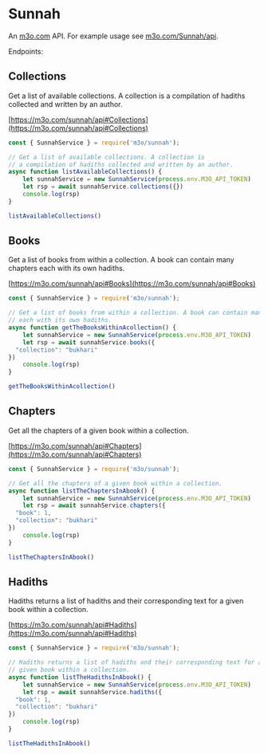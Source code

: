# Sunnah

An [m3o.com](https://m3o.com) API. For example usage see [m3o.com/Sunnah/api](https://m3o.com/Sunnah/api).

Endpoints:

## Collections

Get a list of available collections. A collection is
a compilation of hadiths collected and written by an author.


[https://m3o.com/sunnah/api#Collections](https://m3o.com/sunnah/api#Collections)

```js
const { SunnahService } = require('m3o/sunnah');

// Get a list of available collections. A collection is
// a compilation of hadiths collected and written by an author.
async function listAvailableCollections() {
	let sunnahService = new SunnahService(process.env.M3O_API_TOKEN)
	let rsp = await sunnahService.collections({})
	console.log(rsp)
}

listAvailableCollections()
```
## Books

Get a list of books from within a collection. A book can contain many chapters
each with its own hadiths.


[https://m3o.com/sunnah/api#Books](https://m3o.com/sunnah/api#Books)

```js
const { SunnahService } = require('m3o/sunnah');

// Get a list of books from within a collection. A book can contain many chapters
// each with its own hadiths.
async function getTheBooksWithinAcollection() {
	let sunnahService = new SunnahService(process.env.M3O_API_TOKEN)
	let rsp = await sunnahService.books({
  "collection": "bukhari"
})
	console.log(rsp)
}

getTheBooksWithinAcollection()
```
## Chapters

Get all the chapters of a given book within a collection.


[https://m3o.com/sunnah/api#Chapters](https://m3o.com/sunnah/api#Chapters)

```js
const { SunnahService } = require('m3o/sunnah');

// Get all the chapters of a given book within a collection.
async function listTheChaptersInAbook() {
	let sunnahService = new SunnahService(process.env.M3O_API_TOKEN)
	let rsp = await sunnahService.chapters({
  "book": 1,
  "collection": "bukhari"
})
	console.log(rsp)
}

listTheChaptersInAbook()
```
## Hadiths

Hadiths returns a list of hadiths and their corresponding text for a
given book within a collection.


[https://m3o.com/sunnah/api#Hadiths](https://m3o.com/sunnah/api#Hadiths)

```js
const { SunnahService } = require('m3o/sunnah');

// Hadiths returns a list of hadiths and their corresponding text for a
// given book within a collection.
async function listTheHadithsInAbook() {
	let sunnahService = new SunnahService(process.env.M3O_API_TOKEN)
	let rsp = await sunnahService.hadiths({
  "book": 1,
  "collection": "bukhari"
})
	console.log(rsp)
}

listTheHadithsInAbook()
```
